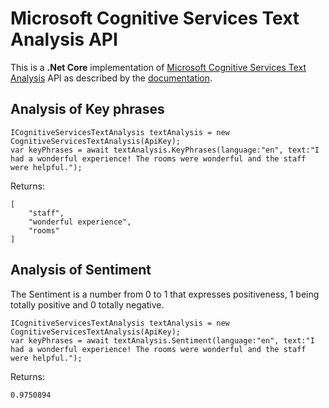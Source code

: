 # Microsoft Cognitive Services Text Analysis API
This is a **.Net Core** implementation of [Microsoft Cognitive Services Text Analysis](https://www.microsoft.com/cognitive-services/en-us/text-analytics-api) API as described by the [documentation](https://westus.dev.cognitive.microsoft.com/docs/services/TextAnalytics.V2.0/operations/56f30ceeeda5650db055a3c7).

## Analysis of Key phrases 

    ICognitiveServicesTextAnalysis textAnalysis = new CognitiveServicesTextAnalysis(ApiKey);
    var keyPhrases = await textAnalysis.KeyPhrases(language:"en", text:"I had a wonderful experience! The rooms were wonderful and the staff were helpful.");

Returns:

    [
    	"staff",
    	"wonderful experience",
    	"rooms"
    ]

## Analysis of Sentiment

The Sentiment is a number from 0 to 1 that expresses positiveness, 1 being totally positive and 0 totally negative.

    ICognitiveServicesTextAnalysis textAnalysis = new CognitiveServicesTextAnalysis(ApiKey);
    var keyPhrases = await textAnalysis.Sentiment(language:"en", text:"I had a wonderful experience! The rooms were wonderful and the staff were helpful.");

Returns:

`0.9750894`


